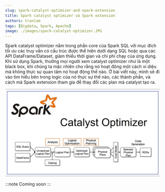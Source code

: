 ```yaml
---
slug: spark-catalyst-optimizer-and-spark-extension
title: Spark catalyst optimizer và Spark extension
authors: tranlam
tags: [Bigdata, Spark, Apache]
image: ./images/spark-catalyst-optimizer.JPG
---
```


Spark catalyst optimizer nằm trong phần core của Spark SQL với mục đích tối ưu các truy vấn có cấu trúc được thể hiện dưới dạng SQL hoặc qua các API DataFrame/Dataset, giảm thiểu thời gian và chi phí chạy của ứng dụng. Khi sử dụng Spark, thường mọi người xem catalyst optimizer như là một black box, khi chúng ta mặc nhiên cho rằng nó hoạt động một cách vi diệu mà không thực sự quan tâm nó hoạt động thế nào. Ở bài viết này, mình sẽ đi vào tìm hiểu bên trong logic của nó thực sự thế nào, các thành phần, và cách mà Spark extension tham gia để thay đổi các plan mà catalyst tạo ra.

![Indexing](./images/spark-catalyst-optimizer.JPG)

<!--truncate-->

:::note
Coming soon
:::